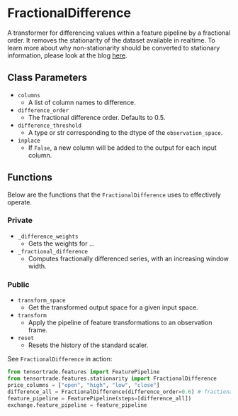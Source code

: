 # FractionalDifference

A transformer for differencing values within a feature pipeline by a fractional order. It removes the stationarity of the dataset available in realtime. To learn more about why non-stationarity should be converted to stationary information, please look at the blog [here](https://towardsdatascience.com/preserving-memory-in-stationary-time-series-6842f7581800).




## Class Parameters
* `columns`
  *  A list of column names to difference.
* `difference_order`
  * The fractional difference order. Defaults to 0.5.
* `difference_threshold`
  * A type or str corresponding to the dtype of the `observation_space`.
* `inplace`
  * If `False`, a new column will be added to the output for each input column.

## Functions

Below are the functions that the `FractionalDifference` uses to effectively operate. 

### Private

* `_difference_weights`
  * Gets the weights for ...
* `_fractional_difference`
  * Computes fractionally differenced series, with an increasing window width.

### Public

* `transform_space`
  * Get the transformed output space for a given input space.
* `transform`
  * Apply the pipeline of feature transformations to an observation frame.
* `reset`
  * Resets the history of the standard scaler.


See `FractionalDifference` in action:

```py
from tensortrade.features import FeaturePipeline
from tensortrade.features.stationarity import FractionalDifference
price_columns = ["open", "high", "low", "close"]
difference_all = FractionalDifference(difference_order=0.6) # fractional difference is seen here
feature_pipeline = FeaturePipeline(steps=[difference_all]) 
exchange.feature_pipeline = feature_pipeline
```